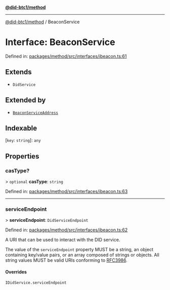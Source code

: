 [**@did-btc1/method**](../README.md)

***

[@did-btc1/method](../globals.md) / BeaconService

# Interface: BeaconService

Defined in: [packages/method/src/interfaces/ibeacon.ts:61](https://github.com/dcdpr/did-btc1-js/blob/4ab6f9915d95beed9bc633644c9db1539395f512/packages/method/src/interfaces/ibeacon.ts#L61)

## Extends

- `DidService`

## Extended by

- [`BeaconServiceAddress`](BeaconServiceAddress.md)

## Indexable

\[`key`: `string`\]: `any`

## Properties

### casType?

&gt; `optional` **casType**: `string`

Defined in: [packages/method/src/interfaces/ibeacon.ts:63](https://github.com/dcdpr/did-btc1-js/blob/4ab6f9915d95beed9bc633644c9db1539395f512/packages/method/src/interfaces/ibeacon.ts#L63)

***

### serviceEndpoint

&gt; **serviceEndpoint**: `DidServiceEndpoint`

Defined in: [packages/method/src/interfaces/ibeacon.ts:62](https://github.com/dcdpr/did-btc1-js/blob/4ab6f9915d95beed9bc633644c9db1539395f512/packages/method/src/interfaces/ibeacon.ts#L62)

A URI that can be used to interact with the DID service.

The value of the `serviceEndpoint` property MUST be a string, an object containing key/value
pairs, or an array composed of strings or objects. All string values MUST be valid URIs
conforming to [RFC3986](https://datatracker.ietf.org/doc/html/rfc3986).

#### Overrides

`IDidService.serviceEndpoint`

